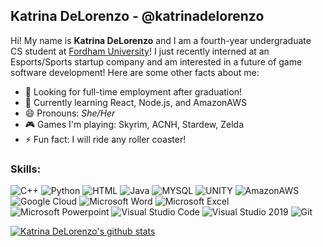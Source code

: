 ## Katrina DeLorenzo - @katrinadelorenzo

Hi! My name is **Katrina DeLorenzo** and I am a fourth-year undergraduate CS student at [Fordham University](https://www.fordham.edu/)! I just recently interned at an Esports/Sports startup company and am interested in a future of game software development! Here are some other facts about me:

* 💼 Looking for full-time employment after graduation!
* 👾 Currently learning React, Node.js, and AmazonAWS
* 😄 Pronouns: _She/Her_
* 🎮 Games I'm playing: Skyrim, ACNH, Stardew, Zelda
* ⚡ Fun fact: I will ride any roller coaster!

### Skills:
![C++](https://img.shields.io/badge/C%2B%2B-00599C?style=for-the-badge&logo=c%2B%2B&logoColor=white) 
![Python](https://img.shields.io/badge/Python-14354C?style=for-the-badge&logo=python&logoColor=white) 
![HTML](https://img.shields.io/badge/HTML-239120?style=for-the-badge&logo=html5&logoColor=white)
![Java](https://img.shields.io/badge/Java-ED8B00?style=for-the-badge&logo=java&logoColor=white)
![MYSQL](https://img.shields.io/badge/MySQL-00000F?style=for-the-badge&logo=mysql&logoColor=white)
![UNITY](https://img.shields.io/badge/Unity-100000?style=for-the-badge&logo=unity&logoColor=white)
![AmazonAWS](https://img.shields.io/badge/Amazon_AWS-232F3E?style=for-the-badge&logo=amazon-aws&logoColor=white)
![Google Cloud](https://img.shields.io/badge/Google_Cloud-4285F4?style=for-the-badge&logo=google-cloud&logoColor=white)
![Microsoft Word](https://img.shields.io/badge/Microsoft_Word-2B579A?style=for-the-badge&logo=microsoft-word&logoColor=white)
![Microsoft Excel](https://img.shields.io/badge/Microsoft_Excel-217346?style=for-the-badge&logo=microsoft-excel&logoColor=white)
![Microsoft Powerpoint](https://img.shields.io/badge/Microsoft_PowerPoint-B7472A?style=for-the-badge&logo=microsoft-powerpoint&logoColor=white)
![Visual Studio Code](https://img.shields.io/badge/Visual_Studio_Code-0078D4?style=for-the-badge&logo=visual%20studio%20code&logoColor=white)
![Visual Studio 2019](https://img.shields.io/badge/Visual_Studio_2019-5C2D91?style=for-the-badge&logo=visual%20studio&logoColor=white)
![Git](https://img.shields.io/badge/Git-F05032?style=for-the-badge&logo=git&logoColor=white)


[![Katrina DeLorenzo's github stats](https://github-readme-stats.vercel.app/api?username=katrinadelorenzo&count_private=true&include_all_commits=true&theme=buefy)](https://google.com)



